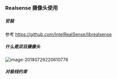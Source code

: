 ### Realsense 摄像头使用

##### 安装

参考 https://github.com/IntelRealSense/librealsense



##### 什么是双目摄像头

![image-20180729220610778](/var/folders/6j/2yp3ybgd227cf8m7b0swgl2w0000gn/T/abnerworks.Typora/image-20180729220610778.png)



##### 对极线约束

